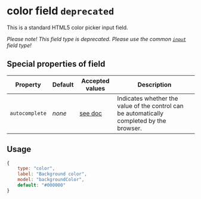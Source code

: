 # color field `deprecated`
This is a standard HTML5 color picker input field.

_Please note! This field type is deprecated. Please use the common [`input`](input.md) field type!_

## Special properties of field

Property 		| Default | Accepted values | Description
--------------- | ------- | --------------- | -----------
`autocomplete` | _none_   | [see doc](https://html.spec.whatwg.org/multipage/forms.html#autofill)        | Indicates whether the value of the control can be automatically completed by the browser.

## Usage

```js
{
	type: "color",
	label: "Background color",
	model: "backgroundColor",
    default: "#000000"
}
```

